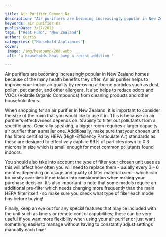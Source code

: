 ```yaml
---

title: Air Purifier Common Nz
description: "Air purifiers are becoming increasingly popular in New Zealand homes because of the many health benefits they offer. An air purifi...get the full scoop"
keywords: air purifier nz
publishDate: 3/17/2023
tags: ["Heat Pump", "New Zealand"]
author: Curtis
categories: ["Household Appliances"]
cover: 
 image: /img/heatpump/208.webp
 alt: 'a households heat pump a recent addition '

---
```


Air purifiers are becoming increasingly popular in New Zealand homes because of the many health benefits they offer. An air purifier helps to improve your indoor air quality by removing airborne particles such as dust, pollen, pet dander, and other allergens. It also helps to reduce odors and VOCs (Volatile Organic Compounds) from cleaning products and other household items.

When shopping for an air purifier in New Zealand, it is important to consider the size of the room that you would like to use it in. This is because an air purifier’s effectiveness depends on its ability to filter out pollutants from a specific area. Generally speaking, a bigger room requires a larger capacity air purifier than a smaller one. Additionally, make sure that your chosen unit has filters certified by HEPA (High-Efficiency Particulate Air) standards as these are designed to effectively capture 99% of particles down to 0.3 microns in size which is small enough for most common pollutants found indoors. 

You should also take into account the type of filter your chosen unit uses as this will affect how often you will need to replace them - usually every 3 – 6 months depending on usage and quality of filter material used - which can be costly over time if not taken into consideration when making your purchase decision. It’s also important to note that some models require an additional pre-filter which needs changing more frequently than the main HEPA filter itself - so make sure you check what type of filter each model has before buying! 

Finally, keep an eye out for any special features that may be included with the unit such as timers or remote control capabilities; these can be very useful if you want more flexibility when using your air purifier or just want something easier to manage without having to constantly adjust settings manually each time!
